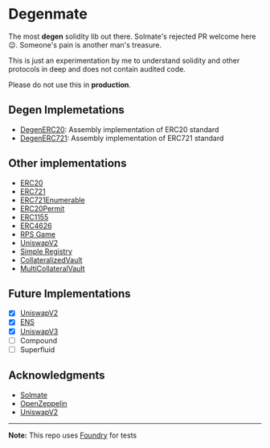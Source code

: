 # Degenmate

The most **degen** solidity lib out there. Solmate's rejected PR welcome here 😉. Someone's pain is another man's treasure.

This is just an experimentation by me to understand solidity and other protocols in deep and does not contain audited code.

Please do not use this in **production**.

## Degen Implemetations

- [DegenERC20](src/ERC20/DegenERC20.sol): Assembly implementation of ERC20 standard
- [DegenERC721](src/ERC721/DegenERC721.sol): Assembly implementation of ERC721 standard

## Other implementations

- [ERC20](src/ERC20/ERC20.sol)
- [ERC721](src/ERC721/ERC721.sol)
- [ERC721Enumerable](src/ERC721/ERC721Enumerable.sol)
- [ERC20Permit](src/ERC20/ERC20Permit.sol)
- [ERC1155](src/ERC1155/ERC1155.sol)
- [ERC4626](src/ERC4626/ERC4626.sol)
- [RPS Game](https://github.com/dsam82/rps)
- [UniswapV2](https://github.com/dsam82/unifap-v2)
- [Simple Registry](https://github.com/dsam82/sol-tuts/blob/master/src/Registry.sol)
- [CollateralizedVault](https://github.com/dsam82/sol-tuts/blob/master/src/CollateralizedVault.sol)
- [MultiCollateralVault](https://github.com/dsam82/sol-tuts/blob/master/src/MultiCollateralVault.sol)

## Future Implementations

- [x] [UniswapV2](https://github.com/dsam82/unifap-v2)
- [x] [ENS](https://github.com/dsam82/sol-tuts/blob/master/src/Registry.sol)
- [x] [UniswapV3](https://github.com/dsam82/uniswap-v3-examples)
- [ ] Compound
- [ ] Superfluid

## Acknowledgments

- [Solmate](https://github.com/Rari-Capital/solmate)
- [OpenZeppelin](https://github.com/OpenZeppelin/openzeppelin-contracts)
- [UniswapV2](https://github.com/Uniswap/v2-core)

---

**Note:** This repo uses [Foundry](https://github.com/foundry-rs/foundry) for tests
